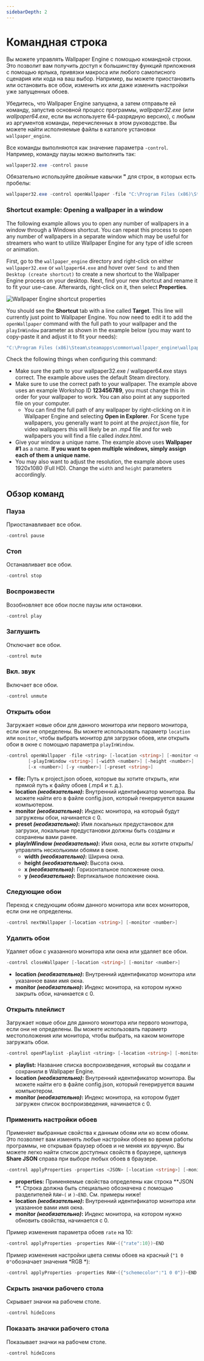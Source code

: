 ```yaml
---
sidebarDepth: 2
---
```


# Командная строка

Вы можете управлять Wallpaper Engine с помощью командной строки. Это позволит вам получить доступ к большинству функций приложения с помощью ярлыка, привязки макроса или любого самописного сценария или кода на ваш выбор. Например, вы можете приостановить или остановить все обои, изменить их или даже изменить настройки уже запущенных обоев.

Убедитесь, что Wallpaper Engine запущена, а затем отправьте ей команду, запустив основной процесс программы, *wallpaper32.exe* (или *wallpaper64.exe*, если вы используете 64-разрядную версию), с любым из аргументов команды, перечисленных в этом руководстве. Вы можете найти исполняемые файлы в каталоге установки `wallpaper_engine`.

Все команды выполняются как значение параметра `-control`. Например, команду паузы можно выполнить так:

``` powershell
wallpaper32.exe -control pause
```

Обязательно используйте двойные кавычки **"** для строк, в которых есть пробелы:

``` powershell
wallpaper32.exe -control openWallpaper -file "C:\Program Files (x86)\Steam\steamapps\common\wallpaper_engine\projects\myprojects\myWallpaper\project.json"
```

### Shortcut example: Opening a wallpaper in a window

The following example allows you to open any number of wallpapers in a window through a Windows shortcut. You can repeat this process to open any number of wallpapers in a separate window which may be useful for streamers who want to utilize Wallpaper Engine for any type of idle screen or animation.

First, go to the `wallpaper_engine` directory and right-click on either `wallpaper32.exe` or `wallpaper64.exe` and hover over `Send to` and then `Desktop (create shortcut)` to create a new shortcut to the Wallpaper Engine process on your desktop. Next, find your new shortcut and rename it to fit your use-case. Afterwards, right-click on it, then select **Properties**.

![Wallpaper Engine shortcut properties](/img/faq/target.gif)

You should see the **Shortcut** tab with a line called **Target**. This line will currently just point to Wallpaper Engine. You now need to edit it to add the `openWallpaper` command with the full path to your wallpaper and the `playInWindow` parameter as shown in the example below (you may want to copy-paste it and adjust it to fit your needs):

```bash
"C:\Program Files (x86)\Steam\steamapps\common\wallpaper_engine\wallpaper64.exe" -control openWallpaper -file "C:\Program Files (x86)\Steam\steamapps\workshop\content\431960\123456789\scene.pkg" -playInWindow "Wallpaper #1" -width 1920 -height 1080
```

Check the following things when configuring this command:

* Make sure the path to your wallpaper32.exe / wallpaper64.exe stays correct. The example above uses the default Steam directory.
* Make sure to use the correct path to your wallpaper. The example above uses an example Workshop ID **123456789**, you must change this in order for your wallpaper to work. You can also point at any supported file on your computer.
  * You can find the full path of any wallpaper by right-clicking on it in Wallpaper Engine and selecting **Open in Explorer**. For Scene type wallpapers, you generally want to point at the *project.json* file, for video wallpapers this will likely be an *.mp4* file and for web wallpapers you will find a file called *index.html*.
* Give your window a unique name. The example above uses **Wallpaper #1** as a name. **If you want to open multiple windows, simply assign each of them a unique name.**
* You may also want to adjust the resolution, the example above uses 1920x1080 (Full HD). Change the `width` and `height` parameters accordingly.

## Обзор команд

### Пауза

Приостанавливает все обои.

``` powershell
-control pause
```

### Стоп

Останавливает все обои.

``` powershell
-control stop
```

### Воспроизвести

Возобновляет все обои после паузы или остановки.

``` powershell
-control play
```

### Заглушить

Отключает все обои.

``` powershell
-control mute
```

### Вкл. звук

Включает все обои.

``` powershell
-control unmute
```

### Открыть обои

Загружает новые обои для данного монитора или первого монитора, если они не определены. Вы можете использовать параметр `location` или `monitor`, чтобы выбрать монитор для загрузки обоев, или открыть обои в окне с помощью параметра `playInWindow`.

``` powershell
-control openWallpaper -file <string> [-location <string>] [-monitor <number>]
        [-playInWindow <string>] [-width <number>] [-height <number>]
        [-x <number>] [-y <number>] [-preset <string>]
```

* **file:** Путь к project.json обоев, которые вы хотите открыть, или прямой путь к файлу обоев (.mp4 и т. д.).
* **location *(необязательно)*:** Внутренний идентификатор монитора. Вы можете найти его в файле config.json, который генерируется вашим компьютером.
* **monitor *(необязательно)*:** Индекс монитора, на который будут загружены обои, начинается с 0.
* **preset *(необязательно)*:** Имя локальных предустановок для загрузки, локальные предустановки должны быть созданы и сохранены вами ранее.
* **playInWindow *(необязательно)*:** Имя окна, если вы хотите открыть/управлять несколькими обоями в окне.
  * **width *(необязательно)*:** Ширина окна.
  * **height *(необязательно)*:** Высота окна.
  * **x *(необязательно)*:** Горизонтальное положение окна.
  * **y *(необязательно)*:** Вертикальное положение окна.

### Следующие обои

Переход к следующим обоям данного монитора или всех мониторов, если они не определены.

``` powershell
-control nextWallpaper [-location <string>] [-monitor <number>]
```

### Удалить обои

Удаляет обои с указанного монитора или окна или удаляет все обои.

``` powershell
-control closeWallpaper [-location <string>] [-monitor <number>]
```

* **location *(необязательно)*:** Внутренний идентификатор монитора или указанное вами имя окна.
* **monitor *(необязательно)*:** Индекс монитора, на котором нужно закрыть обои, начинается с 0.

### Открыть плейлист

Загружает новые обои для данного монитора или первого монитора, если они не определены. Вы можете использовать параметр местоположения или монитора, чтобы выбрать, на каком мониторе загружать обои.

``` powershell
-control openPlaylist -playlist <string> [-location <string>] [-monitor <number>]
```

* **playlist:** Название списка воспроизведения, который вы создали и сохранили в Wallpaper Engine.
* **location *(необязательно)*:** Внутренний идентификатор монитора. Вы можете найти его в файле config.json, который генерируется вашим компьютером.
* **monitor *(необязательно)*:** Индекс монитора, на котором будет загружен список воспроизведения, начинается с 0.

### Применить настройки обоев

Применяет выбранные свойства к данным обоям или ко всем обоям. Это позволяет вам изменять любые настройки обоев во время работы программы, не открывая браузер обоев и не меняя их вручную. Вы можете легко найти список доступных свойств в браузере, щелкнув **Share JSON** справа при выборе любых обоев в браузере.

``` powershell
-control applyProperties -properties <JSON> [-location <string>] [-monitor <number>]
```

* **properties:** Применяемые свойства определены как строка **JSON **. Строка должна быть специально обозначена с помощью разделителей `RAW~(` и `)~END`. См. примеры ниже!
* **location *(необязательно)*:** Внутренний идентификатор монитора или указанное вами имя окна.
* **monitor *(необязательно)*:** Индекс монитора, на котором нужно обновить свойства, начинается с 0.

Пример изменения параметра обоев `rate` на 10:

``` cpp 
-control applyProperties -properties RAW~({"rate":10})~END
```

Пример изменения настройки цвета схемы обоев на красный (`"1 0 0"`обозначает значения *RGB *):

``` cpp
-control applyProperties -properties RAW~({"schemecolor":"1 0 0"})~END
```

### Скрыть значки рабочего стола

Скрывает значки на рабочем столе.

``` powershell
-control hideIcons
```

### Показать значки рабочего стола

Показывает значки на рабочем столе.

``` powershell
-control hideIcons
```

